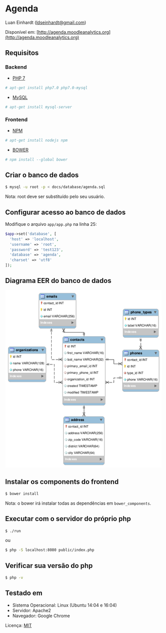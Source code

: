 # Agenda

Luan Einhardt (<ldseinhardt@gmail.com>)

Disponível em: [http://agenda.moodleanalytics.org](http://agenda.moodleanalytics.org)

## Requisitos

### Backend

* [PHP 7](http://php.net)

```bash
# apt-get install php7.0 php7.0-mysql
```

* [MySQL](http://mysql.com)

```bash
# apt-get install mysql-server
```

### Frontend

* [NPM](http://www.npmjs.com)

```bash
# apt-get install nodejs npm
```

* [BOWER](http://bower.io)

```bash
# npm install --global bower
```

## Criar o banco de dados

```bash
$ mysql -u root -p < docs/database/agenda.sql
```

Nota: root deve ser substituído pelo seu usuário.

## Configurar acesso ao banco de dados

Modifique o arquivo `app/app.php` na linha 25:

```php
$app->set('database', [
  'host' => 'localhost',
  'username' => 'root',
  'password' => 'test123',
  'database' => 'agenda',
  'charset' => 'utf8'
]);
```

## Diagrama EER do banco de dados

![](docs/database/agenda.png)

## Instalar os components do frontend

```bash
$ bower install
```

Nota: o bower irá instalar todas as dependências em `bower_components`.

## Executar com o servidor do próprio php

```bash
$ ./run
```

ou

```bash
$ php -S localhost:8080 public/index.php
```

## Verificar sua versão do php

```bash
$ php -v
```

## Testado em

- Sistema Operacional: Linux (Ubuntu 14:04 e 16:04)
- Servidor: Apache2
- Navegador: Google Chrome

Licença: [MIT](LICENSE)
